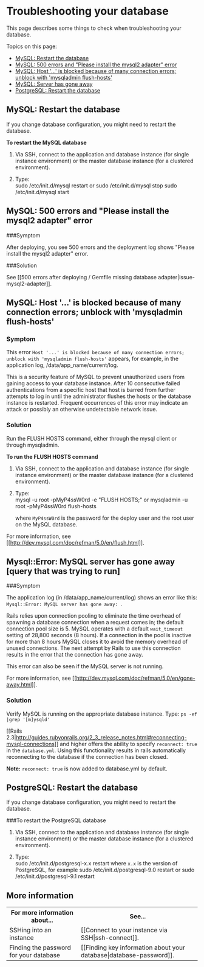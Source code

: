 # Troubleshooting your database

This page describes some things to check when troubleshooting your database.

Topics on this page:

* [MySQL: Restart the database][1] 
* [MySQL: 500 errors and "Please install the mysql2 adapter" error][2]
* [MySQL: Host '...' is blocked because of many connection errors; unblock with 'mysqladmin flush-hosts'][3]
* [MySQL: Server has gone away][4]
* [PostgreSQL: Restart the database][5]

<h2 id="topic1"> MySQL: Restart the database</h2>

If you change database configuration, you might need to restart the database.

**To restart the MySQL database** 

1. Via SSH, connect to the application and database instance (for single instance environment) or the master database instance (for a clustered environment).

2. Type:  
        sudo /etc/init.d/mysql restart
  or
        sudo /etc/init.d/mysql stop
        sudo /etc/init.d/mysql start		

<h2 id="topic2">MySQL: 500 errors and "Please install the mysql2 adapter" error</h2>

###Symptom

After deploying, you see 500 errors and the deployment log shows "Please install the mysql2 adapter" error.

###Solution

See [[500 errors after deploying / Gemfile missing database adapter|issue-mysql2-adapter]].



<h2 id="topic3"> MySQL: Host '...' is blocked because of many connection errors; unblock with 'mysqladmin flush-hosts'</h2>

### Symptom
This error `Host '...' is blocked because of many connection errors; unblock with 'mysqladmin flush-hosts'` appears, for example, in the application log, /data/app_name/current/log.

This is a security feature of MySQL to prevent unauthorized users from gaining access to your database instance.  After 10 consecutive failed authentications from a specific host that host is barred from further attempts to log in until the administrator flushes the hosts or the database instance is restarted.  Frequent occurrences of this error may indicate an attack or possibly an otherwise undetectable network issue.

### Solution
Run the FLUSH HOSTS command, either through the mysql client or through mysqladmin.

**To run the FLUSH HOSTS command**  

1. Via SSH, connect to the application and database instance (for single instance environment) or the master database instance (for a clustered environment).

2. Type:  
        mysql -u root -pMyP4ssW0rd -e "FLUSH HOSTS;"
	or
	    mysqladmin -u root -pMyP4ssW0rd flush-hosts
		
    where
    `MyP4ssW0rd` is the password for the deploy user and the root user on the MySQL database.
        

For more information, see [[http://dev.mysql.com/doc/refman/5.0/en/flush.html]].


<h2 id="topic4"> Mysql::Error: MySQL server has gone away [query that was trying to run] </h2>

###Symptom

The application log (in /data/app_name/current/log) shows an error like this:  
`Mysql::Error: MySQL server has gone away: `.  

Rails relies upon connection pooling to eliminate the time overhead of spawning a database connection when a request comes in; the default connection pool size is 5.  MySQL operates with a default `wait_timeout` setting of 28,800 seconds (8 hours).  If a connection in the pool is inactive for more than 8 hours MySQL closes it to avoid the memory overhead of unused connections.  The next attempt by Rails to use this connection results in the error that the connection has gone away.

This error can also be seen if the MySQL server is not running.

For more information, see [[http://dev.mysql.com/doc/refman/5.0/en/gone-away.html]].

### Solution
Verify MySQL is running on the appropriate database instance. Type: `ps -ef |grep '[m]ysqld'`

[[Rails 2.3|http://guides.rubyonrails.org/2_3_release_notes.html#reconnecting-mysql-connections]] and higher offers the ability to specify `reconnect: true` in the `database.yml`.  Using this functionality results in rails automatically reconnecting to the database if the connection has been closed.

**Note:** `reconnect: true` is now added to database.yml by default. 

<h2 id="topic5">PostgreSQL: Restart the database</h2>

If you change database configuration, you might need to restart the database.

###To restart the PostgreSQL database

1. Via SSH, connect to the application and database instance (for single instance environment) or the master database instance (for a clustered environment).

2. Type:  
        sudo /etc/init.d/postgresql-x.x restart
    where
    `x.x` is the version of PostgreSQL, for example
        sudo /etc/init.d/postgresql-9.0 restart
    or
        sudo /etc/init.d/postgresql-9.1 restart


<h2 id="topic6"> More information</h2>

<table>
  <tr>
	<th>For more information about...</th><th>See...</th>
  </tr>
  <tr>
	<td>SSHing into an instance</td><td>[[Connect to your instance via SSH|ssh-connect]].</td>
  </tr> 
  <tr>
	 <td>Finding the password for your database</td><td>[[Finding key information about your database|database-password]].</td>
  </tr>
</table>

[1]: #topic1        "topic1"
[2]: #topic2        "topic2"
[3]: #topic3        "topic3"
[4]: #topic4        "topic4"
[5]: #topic5        "topic5"
[6]: #topic6        "topic6"